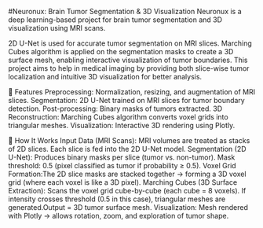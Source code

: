 #Neuronux: Brain Tumor Segmentation & 3D Visualization
Neuronux is a deep learning-based project for brain tumor segmentation and 3D visualization using MRI scans.

2D U-Net is used for accurate tumor segmentation on MRI slices.
Marching Cubes algorithm is applied on the segmentation masks to create a 3D surface mesh, enabling interactive visualization of tumor boundaries.
This project aims to help in medical imaging by providing both slice-wise tumor localization and intuitive 3D visualization for better analysis.

🚀 Features
Preprocessing: Normalization, resizing, and augmentation of MRI slices.
Segmentation: 2D U-Net trained on MRI slices for tumor boundary detection.
Post-processing: Binary masks of tumors extracted.
3D Reconstruction: Marching Cubes algorithm converts voxel grids into triangular meshes.
Visualization: Interactive 3D rendering using Plotly.

🧬 How It Works
Input Data (MRI Scans):
MRI volumes are treated as stacks of 2D slices.
Each slice is fed into the 2D U-Net model.
Segmentation (2D U-Net):
Produces binary masks per slice (tumor vs. non-tumor).
Mask threshold: 0.5 (pixel classified as tumor if probability ≥ 0.5).
Voxel Grid Formation:The 2D slice masks are stacked together → forming a 3D voxel grid (where each voxel is like a 3D pixel).
Marching Cubes (3D Surface Extraction): Scans the voxel grid cube-by-cube (each cube = 8 voxels).
If intensity crosses threshold (0.5 in this case), triangular meshes are generated.Output = 3D tumor surface mesh.
Visualization:  Mesh rendered with Plotly → allows rotation, zoom, and exploration of tumor shape.

